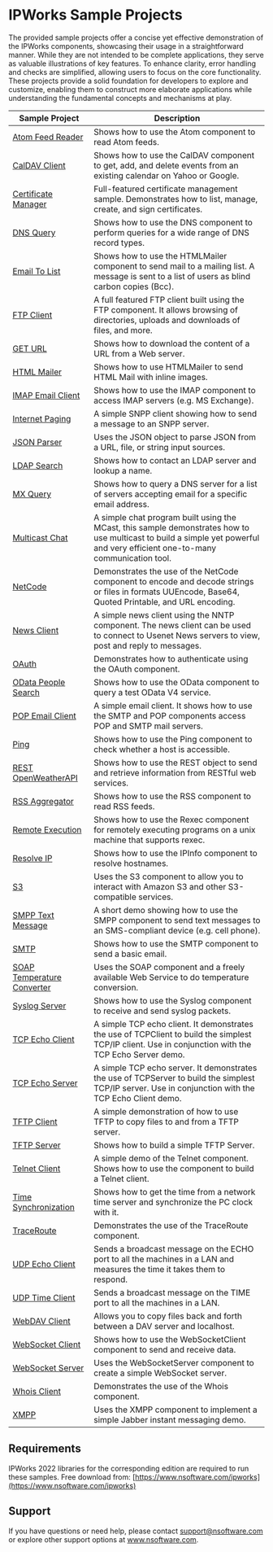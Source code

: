 # IPWorks Sample Projects
The provided sample projects offer a concise yet effective demonstration of the IPWorks components, showcasing their usage in a straightforward manner. While they are not intended to be complete applications, they serve as valuable illustrations of key features. To enhance clarity, error handling and checks are simplified, allowing users to focus on the core functionality. These projects provide a solid foundation for developers to explore and customize, enabling them to construct more elaborate applications while understanding the fundamental concepts and mechanisms at play.

| Sample Project | Description |
| --- | --- |
| [Atom Feed Reader](./Atom%20Feed%20Reader) | Shows how to use the Atom component to read Atom feeds. |
| [CalDAV Client](./CalDAV%20Client) | Shows how to use the CalDAV component to get, add, and delete events from an existing calendar on Yahoo or Google. |
| [Certificate Manager](./Certificate%20Manager) | Full-featured certificate management sample.  Demonstrates how to list, manage, create, and sign certificates. |
| [DNS Query](./DNS%20Query) | Shows how to use the DNS component to perform queries for a wide range of DNS record types. |
| [Email To List](./Email%20To%20List) | Shows how to use the HTMLMailer component to send mail to a mailing list.  A message is sent to a list of users as blind carbon copies (Bcc). |
| [FTP Client](./FTP%20Client) | A full featured FTP client built using the FTP component.  It allows browsing of directories, uploads and downloads of files, and more. |
| [GET URL](./GET%20URL) | Shows how to download the content of a URL from a Web server. |
| [HTML Mailer](./HTML%20Mailer) | Shows how to use HTMLMailer to send HTML Mail with inline images. |
| [IMAP Email Client](./IMAP%20Email%20Client) | Shows how to use the IMAP component to access IMAP servers (e.g. MS Exchange). |
| [Internet Paging](./Internet%20Paging) | A simple SNPP client showing how to send a message to an SNPP server. |
| [JSON Parser](./JSON%20Parser) | Uses the JSON object to parse JSON from a URL, file, or string input sources. |
| [LDAP Search](./LDAP%20Search) | Shows how to contact an LDAP server and lookup a name. |
| [MX Query](./MX%20Query) | Shows how to query a DNS server for a list of servers accepting email for a specific email address. |
| [Multicast Chat](./Multicast%20Chat) | A simple chat program built using the MCast, this sample demonstrates how to use multicast to build a simple yet powerful and very efficient one-to-many communication tool. |
| [NetCode](./NetCode) | Demonstrates the use of the NetCode component to encode and decode strings or files in formats UUEncode, Base64, Quoted Printable, and URL encoding. |
| [News Client](./News%20Client) | A simple news client using the NNTP component.  The news client can be used to connect to Usenet News servers to view, post and reply to messages. |
| [OAuth](./OAuth) | Demonstrates how to authenticate using the OAuth component. |
| [OData People Search](./OData%20People%20Search) | Shows how to use the OData component to query a test OData V4 service. |
| [POP Email Client](./POP%20Email%20Client) | A simple email client. It shows how to use the SMTP and POP components access POP and SMTP mail servers. |
| [Ping](./Ping) | Shows how to use the Ping component to check whether a host is accessible. |
| [REST OpenWeatherAPI](./REST%20OpenWeatherAPI) | Shows how to use the REST object to send and retrieve information from RESTful web services. |
| [RSS Aggregator](./RSS%20Aggregator) | Shows how to use the RSS component to read RSS feeds. |
| [Remote Execution](./Remote%20Execution) | Shows how to use the Rexec component for remotely executing programs on a unix machine that supports rexec. |
| [Resolve IP](./Resolve%20IP) | Shows how to use the IPInfo component to resolve hostnames. |
| [S3](./S3) | Uses the S3 component to allow you to interact with Amazon S3 and other S3-compatible services. |
| [SMPP Text Message](./SMPP%20Text%20Message) | A short demo showing how to use the SMPP component to send text messages to an SMS-compliant device (e.g. cell phone). |
| [SMTP](./SMTP) | Shows how to use the SMTP component to send a basic email. |
| [SOAP Temperature Converter](./SOAP%20Temperature%20Converter) | Uses the SOAP component and a freely available Web Service to do temperature conversion. |
| [Syslog Server](./Syslog%20Server) | Shows how to use the Syslog component to receive and send syslog packets. |
| [TCP Echo Client](./TCP%20Echo%20Client) | A simple TCP echo client.  It demonstrates the use of TCPClient to build the simplest TCP/IP client.  Use in conjunction with the TCP Echo Server demo. |
| [TCP Echo Server](./TCP%20Echo%20Server) | A simple TCP echo server.  It demonstrates the use of TCPServer to build the simplest TCP/IP server.  Use in conjunction with the TCP Echo Client demo. |
| [TFTP Client](./TFTP%20Client) | A simple demonstration of how to use TFTP to copy files to and from a TFTP server. |
| [TFTP Server](./TFTP%20Server) | Shows how to build a simple TFTP Server. |
| [Telnet Client](./Telnet%20Client) | A simple demo of the Telnet component.  Shows how to use the component to build a Telnet client. |
| [Time Synchronization](./Time%20Synchronization) | Shows how to get the time from a network time server and synchronize the PC clock with it. |
| [TraceRoute](./TraceRoute) | Demonstrates the use of the TraceRoute component. |
| [UDP Echo Client](./UDP%20Echo%20Client) | Sends a broadcast message on the ECHO port to all the machines in a LAN and measures the time it takes them to respond. |
| [UDP Time Client](./UDP%20Time%20Client) | Sends a broadcast message on the TIME port to all the machines in a LAN. |
| [WebDAV Client](./WebDAV%20Client) | Allows you to copy files back and forth between a DAV server and localhost. |
| [WebSocket Client](./WebSocket%20Client) | Shows how to use the WebSocketClient component to send and receive data. |
| [WebSocket Server](./WebSocket%20Server) | Uses the WebSocketServer component to create a simple WebSocket server. |
| [Whois Client](./Whois%20Client) | Demonstrates the use of the Whois component. |
| [XMPP](./XMPP) | Uses the XMPP component to implement a simple Jabber instant messaging demo. |

## Requirements
IPWorks 2022 libraries for the corresponding edition are required to run these samples.  Free download from: [https://www.nsoftware.com/ipworks](https://www.nsoftware.com/ipworks)

## Support
If you have questions or need help, please contact support@nsoftware.com or explore other support options 
at www.nsoftware.com.
